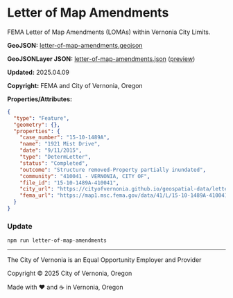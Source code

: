 # Letter of Map Amendments

FEMA Letter of Map Amendments (LOMAs) within Vernonia City Limits.

**GeoJSON:** [letter-of-map-amendments.geojson](letter-of-map-amendments.geojson)

**GeoJSONLayer JSON:** [letter-of-map-amendments.json](letter-of-map-amendments.json) ([preview](../preview.html?geojson=https%3A%2F%2Fcityofvernonia.github.io%2Fgeospatial-data%2Fletter-of-map-amendments%2Fletter-of-map-amendments.json))

**Updated:** 2025.04.09

**Copyright:** FEMA and City of Vernonia, Oregon

**Properties/Attributes:**

```json
{
  "type": "Feature",
  "geometry": {},
  "properties": {
    "case_number": "15-10-1489A",
    "name": "1921 Mist Drive",
    "date": "9/11/2015",
    "type": "DetermLetter",
    "status": "Completed",
    "outcome": "Structure removed-Property partially inundated",
    "community": "410041 - VERNONIA, CITY OF",
    "file_id": "15-10-1489A-410041",
    "city_url": "https://cityofvernonia.github.io/geospatial-data/letter-of-map-amendments/files/15-10-1489A-410041.pdf",
    "fema_url": "https://map1.msc.fema.gov/data/41/L/15-10-1489A-410041.pdf"
  }
}
```

### Update

```shell
npm run letter-of-map-amendments
```

---

The City of Vernonia is an Equal Opportunity Employer and Provider

Copyright © 2025 City of Vernonia, Oregon

Made with :heart: and :coffee: in Vernonia, Oregon
